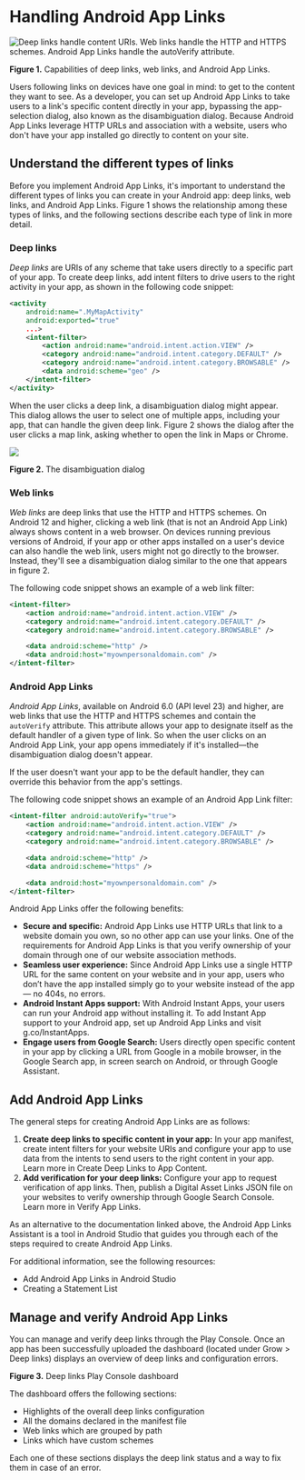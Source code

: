 # Handling Android App Links

![Deep links handle content URIs. Web links handle the         HTTP and HTTPS schemes. Android App Links handle the autoVerify         attribute.](https://developer.android.com/static/images/training/app-links/ink-types-capabilities.svg)

**Figure 1.** Capabilities of deep links, web links, and Android App Links.

Users following links on devices have one goal in mind: to get to the content they want to see. As a developer, you can set up Android App Links to take users to a link's specific content directly in your app, bypassing the app-selection dialog, also known as the disambiguation dialog. Because Android App Links leverage HTTP URLs and association with a website, users who don't have your app installed go directly to content on your site.

Understand the different types of links
---------------------------------------

Before you implement Android App Links, it's important to understand the different types of links you can create in your Android app: deep links, web links, and Android App Links. Figure 1 shows the relationship among these types of links, and the following sections describe each type of link in more detail.

### Deep links

_Deep links_ are URIs of any scheme that take users directly to a specific part of your app. To create deep links, add intent filters to drive users to the right activity in your app, as shown in the following code snippet:

```xml
<activity
    android:name=".MyMapActivity"
    android:exported="true"
    ...>
    <intent-filter>
        <action android:name="android.intent.action.VIEW" />
        <category android:name="android.intent.category.DEFAULT" />
        <category android:name="android.intent.category.BROWSABLE" />
        <data android:scheme="geo" />
    </intent-filter>
</activity>
```

When the user clicks a deep link, a disambiguation dialog might appear. This dialog allows the user to select one of multiple apps, including your app, that can handle the given deep link. Figure 2 shows the dialog after the user clicks a map link, asking whether to open the link in Maps or Chrome.

![](https://developer.android.com/static/training/app-links/images/app-disambiguation_2x.png)

**Figure 2.** The disambiguation dialog

### Web links

_Web links_ are deep links that use the HTTP and HTTPS schemes. On Android 12 and higher, clicking a web link (that is not an Android App Link) always shows content in a web browser. On devices running previous versions of Android, if your app or other apps installed on a user's device can also handle the web link, users might not go directly to the browser. Instead, they'll see a disambiguation dialog similar to the one that appears in figure 2.

The following code snippet shows an example of a web link filter:

```xml
<intent-filter>
    <action android:name="android.intent.action.VIEW" />
    <category android:name="android.intent.category.DEFAULT" />
    <category android:name="android.intent.category.BROWSABLE" />

    <data android:scheme="http" />
    <data android:host="myownpersonaldomain.com" />
</intent-filter>
```

### Android App Links

_Android App Links_, available on Android 6.0 (API level 23) and higher, are web links that use the HTTP and HTTPS schemes and contain the `autoVerify` attribute. This attribute allows your app to designate itself as the default handler of a given type of link. So when the user clicks on an Android App Link, your app opens immediately if it's installed—the disambiguation dialog doesn't appear.

If the user doesn't want your app to be the default handler, they can override this behavior from the app's settings.

The following code snippet shows an example of an Android App Link filter:

```xml
<intent-filter android:autoVerify="true">
    <action android:name="android.intent.action.VIEW" />
    <category android:name="android.intent.category.DEFAULT" />
    <category android:name="android.intent.category.BROWSABLE" />

    <data android:scheme="http" />
    <data android:scheme="https" />

    <data android:host="myownpersonaldomain.com" />
</intent-filter>
```

Android App Links offer the following benefits:

*   **Secure and specific:** Android App Links use HTTP URLs that link to a website domain you own, so no other app can use your links. One of the requirements for Android App Links is that you verify ownership of your domain through one of our website association methods.
*   **Seamless user experience:** Since Android App Links use a single HTTP URL for the same content on your website and in your app, users who don’t have the app installed simply go to your website instead of the app — no 404s, no errors.
*   **Android Instant Apps support:** With Android Instant Apps, your users can run your Android app without installing it. To add Instant App support to your Android app, set up Android App Links and visit g.co/InstantApps.
*   **Engage users from Google Search:** Users directly open specific content in your app by clicking a URL from Google in a mobile browser, in the Google Search app, in screen search on Android, or through Google Assistant.

Add Android App Links
---------------------

The general steps for creating Android App Links are as follows:

1.  **Create deep links to specific content in your app:** In your app manifest, create intent filters for your website URIs and configure your app to use data from the intents to send users to the right content in your app. Learn more in Create Deep Links to App Content.
2.  **Add verification for your deep links:** Configure your app to request verification of app links. Then, publish a Digital Asset Links JSON file on your websites to verify ownership through Google Search Console. Learn more in Verify App Links.

As an alternative to the documentation linked above, the Android App Links Assistant is a tool in Android Studio that guides you through each of the steps required to create Android App Links.

For additional information, see the following resources:

*   Add Android App Links in Android Studio
*   Creating a Statement List

Manage and verify Android App Links
-----------------------------------

You can manage and verify deep links through the Play Console. Once an app has been successfully uploaded the dashboard (located under Grow > Deep links) displays an overview of deep links and configuration errors.

**Figure 3.** Deep links Play Console dashboard

The dashboard offers the following sections:

*   Highlights of the overall deep links configuration
*   All the domains declared in the manifest file
*   Web links which are grouped by path
*   Links which have custom schemes

Each one of these sections displays the deep link status and a way to fix them in case of an error.

